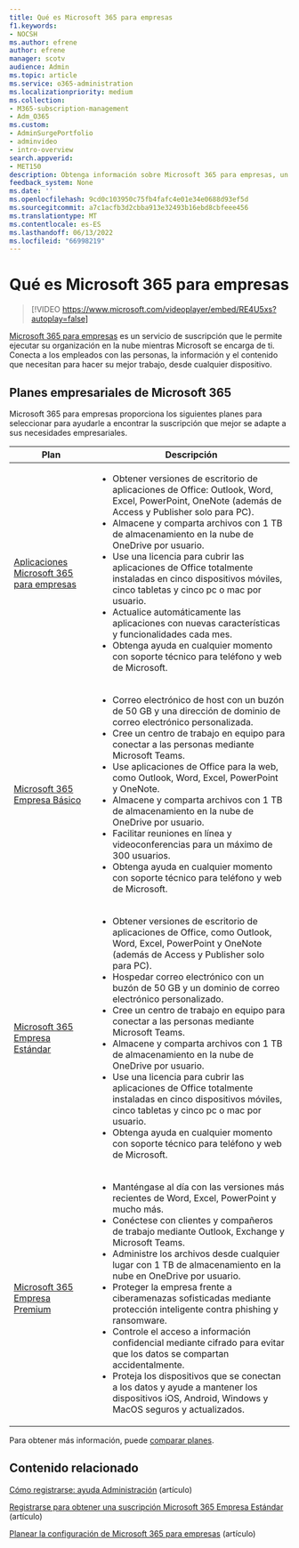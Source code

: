 ```yaml
---
title: Qué es Microsoft 365 para empresas
f1.keywords:
- NOCSH
ms.author: efrene
author: efrene
manager: scotv
audience: Admin
ms.topic: article
ms.service: o365-administration
ms.localizationpriority: medium
ms.collection:
- M365-subscription-management
- Adm_O365
ms.custom:
- AdminSurgePortfolio
- adminvideo
- intro-overview
search.appverid:
- MET150
description: Obtenga información sobre Microsoft 365 para empresas, un servicio de suscripción que se encarga de la parte de TI.
feedback_system: None
ms.date: ''
ms.openlocfilehash: 9cd0c103950c75fb4fafc4e01e34e0688d93ef5d
ms.sourcegitcommit: a7c1acfb3d2cbba913e32493b16ebd8cbfeee456
ms.translationtype: MT
ms.contentlocale: es-ES
ms.lasthandoff: 06/13/2022
ms.locfileid: "66998219"
---
```

# <a name="what-is-microsoft-365-for-business"></a>Qué es Microsoft 365 para empresas

> [!VIDEO https://www.microsoft.com/videoplayer/embed/RE4U5xs?autoplay=false]

[Microsoft 365 para empresas](https://www.microsoft.com/microsoft-365/business) es un servicio de suscripción que le permite ejecutar su organización en la nube mientras Microsoft se encarga de ti. Conecta a los empleados con las personas, la información y el contenido que necesitan para hacer su mejor trabajo, desde cualquier dispositivo.

## <a name="microsoft-365-for-business-plans"></a>Planes empresariales de Microsoft 365

Microsoft 365 para empresas proporciona los siguientes planes para seleccionar para ayudarle a encontrar la suscripción que mejor se adapte a sus necesidades empresariales.

|Plan|Descripción|
|---|---|
|[Aplicaciones Microsoft 365 para empresas](https://www.microsoft.com/microsoft-365/business/microsoft-365-apps-for-business)|<ul><li>Obtener versiones de escritorio de aplicaciones de Office: Outlook, Word, Excel, PowerPoint, OneNote (además de Access y Publisher solo para PC).</li><li>Almacene y comparta archivos con 1 TB de almacenamiento en la nube de OneDrive por usuario.</li><li>Use una licencia para cubrir las aplicaciones de Office totalmente instaladas en cinco dispositivos móviles, cinco tabletas y cinco pc o mac por usuario.</li><li>Actualice automáticamente las aplicaciones con nuevas características y funcionalidades cada mes.</li><li>Obtenga ayuda en cualquier momento con soporte técnico para teléfono y web de Microsoft.</li></ul>|
|[Microsoft 365 Empresa Básico](https://www.microsoft.com/microsoft-365/business/microsoft-365-business-basic)|<ul><li>Correo electrónico de host con un buzón de 50 GB y una dirección de dominio de correo electrónico personalizada.</li><li>Cree un centro de trabajo en equipo para conectar a las personas mediante Microsoft Teams.</li><li>Use aplicaciones de Office para la web, como Outlook, Word, Excel, PowerPoint y OneNote.</li><li>Almacene y comparta archivos con 1 TB de almacenamiento en la nube de OneDrive por usuario.</li><li>Facilitar reuniones en línea y videoconferencias para un máximo de 300 usuarios.</li><li>Obtenga ayuda en cualquier momento con soporte técnico para teléfono y web de Microsoft.</li></ul>|
|[Microsoft 365 Empresa Estándar](https://www.microsoft.com/microsoft-365/business/microsoft-365-business-standard)|<ul><li>Obtener versiones de escritorio de aplicaciones de Office, como Outlook, Word, Excel, PowerPoint y OneNote (además de Access y Publisher solo para PC).</li><li>Hospedar correo electrónico con un buzón de 50 GB y un dominio de correo electrónico personalizado.</li><li>Cree un centro de trabajo en equipo para conectar a las personas mediante Microsoft Teams.</li><li>Almacene y comparta archivos con 1 TB de almacenamiento en la nube de OneDrive por usuario.</li><li>Use una licencia para cubrir las aplicaciones de Office totalmente instaladas en cinco dispositivos móviles, cinco tabletas y cinco pc o mac por usuario.</li><li>Obtenga ayuda en cualquier momento con soporte técnico para teléfono y web de Microsoft.</li></ul>|
|[Microsoft 365 Empresa Premium](https://www.microsoft.com/microsoft-365/business/microsoft-365-business-premium)|<ul><li>Manténgase al día con las versiones más recientes de Word, Excel, PowerPoint y mucho más.</li><li>Conéctese con clientes y compañeros de trabajo mediante Outlook, Exchange y Microsoft Teams.</li><li>Administre los archivos desde cualquier lugar con 1 TB de almacenamiento en la nube en OneDrive por usuario.</li><li>Proteger la empresa frente a ciberamenazas sofisticadas mediante protección inteligente contra phishing y ransomware.</li><li>Controle el acceso a información confidencial mediante cifrado para evitar que los datos se compartan accidentalmente.</li><li>Proteja los dispositivos que se conectan a los datos y ayude a mantener los dispositivos iOS, Android, Windows y MacOS seguros y actualizados.</li></ul>|

Para obtener más información, puede [comparar planes](https://www.microsoft.com/microsoft-365/business#coreui-heading-hiatrep).

## <a name="related-content"></a>Contenido relacionado

[Cómo registrarse: ayuda Administración](../admin-overview/sign-up-for-office-365.md) (artículo)

[Registrarse para obtener una suscripción Microsoft 365 Empresa Estándar](../simplified-signup/signup-business-standard.md) (artículo)

[Planear la configuración de Microsoft 365 para empresas](../setup/plan-your-setup.md) (artículo)
